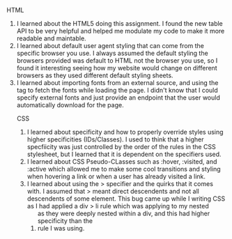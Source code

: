 HTML
1. I learned about the HTML5 <table> doing this assignment. I found the new table API to be very helpful and helped me modulate my code to make it more readable and maintable.
2. I learned about default user agent styling that can come from the specific browser you use. I always assumed the default styling the browsers provided was default to HTML not the browser you use, so I found it interesting seeing how my website would change on different browsers as they used different default styling sheets.
3. I learned about importing fonts from an external source, and using the <link> tag to fetch the fonts while loading the page. I didn't know that I could specify external fonts and just provide an endpoint that the user would automatically download for the page.

CSS
1. I learned about specificity and how to properly override styles using higher specificities (IDs/Classes). I used to think that a higher specfiicity was just controlled by the order of the rules in the CSS stylesheet, but I learned that it is dependent on the specifiers used.
2. I learned about CSS Pseudo-CLasses such as :hover, :visited, and :active which allowed me to make some cool transitions and styling when hovering a link or when a user has already visited a link.
3. I learned about using the > specifier and the quirks that it comes with. I assumed that > meant direct descendents and not all descendents of some element. This bug came up while I writing CSS as I had applied a div > li rule which was applying to my nested <ol> as they were deeply nested within a div, and this had higher specificity than the <li> rule I was using.
